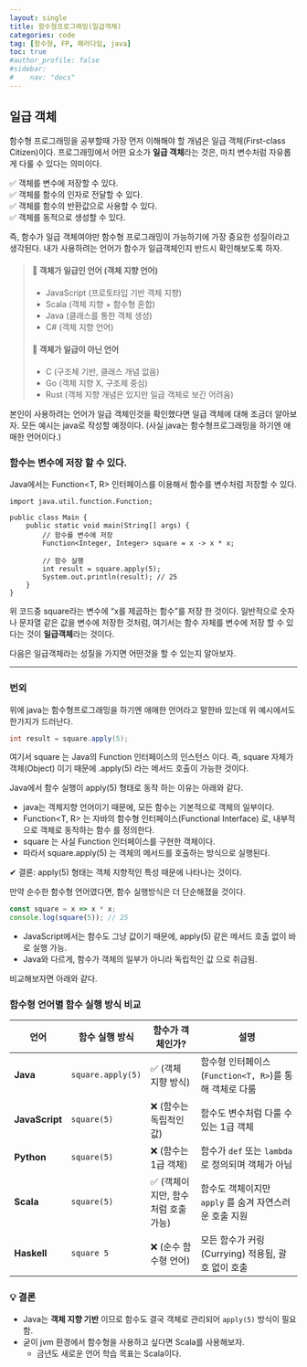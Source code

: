 ```yaml
---
layout: single
title: 함수형프로그래밍(일급객체)
categories: code
tag: [함수형, FP, 패러다임, java]
toc: true
#author_profile: false
#sidebar:
#    nav: "docs"
---
```


## 일급 객체
함수형 프로그래밍을 공부할때 가장 먼저 이해해야 할 개념은 일급 객체(First-class Citizen)이다.
프로그래밍에서 어떤 요소가 **일급 객체**라는 것은, 마치 변수처럼 자유롭게 다룰 수 있다는 의미이다.

✅ 객체를 변수에 저장할 수 있다.  
✅ 객체를 함수의 인자로 전달할 수 있다.  
✅ 객체를 함수의 반환값으로 사용할 수 있다.  
✅ 객체를 동적으로 생성할 수 있다.

즉, 함수가 일급 객체여야만 함수형 프로그래밍이 가능하기에 가장 중요한 성질이라고 생각된다.
내가 사용하려는 언어가 함수가 일급객체인지 반드시 확인해보도록 하자.

>#### 📌 객체가 일급인 언어 (객체 지향 언어)
>-	JavaScript (프로토타입 기반 객체 지향)
>-	Scala (객체 지향 + 함수형 혼합)
>-	Java (클래스를 통한 객체 생성)
>-	C# (객체 지향 언어)
>#### 📌 객체가 일급이 아닌 언어
>- C (구조체 기반, 클래스 개념 없음)
>- Go (객체 지향 X, 구조체 중심)
>- Rust (객체 지향 개념은 있지만 일급 객체로 보긴 어려움)

본인이 사용하려는 언어가 일급 객체인것을 확인했다면 일급 객체에 대해 조금더 알아보자.
모든 예시는 java로 작성할 예정이다.
(사실 java는 함수형프로그래밍을 하기엔 애매한 언어이다.)

### 함수는 변수에 저장 할 수 있다.

Java에서는 Function<T, R> 인터페이스를 이용해서 함수를 변수처럼 저장할 수 있다.

```
import java.util.function.Function;

public class Main {
    public static void main(String[] args) {
        // 함수를 변수에 저장
        Function<Integer, Integer> square = x -> x * x;
        
        // 함수 실행
        int result = square.apply(5);
        System.out.println(result); // 25
    }
}
```
위 코드중 square라는 변수에 “x를 제곱하는 함수”를 저장 한 것이다. 일반적으로 숫자나 문자열 같은 값을 변수에 저장한 것처럼, 여기서는 함수 자체를 변수에 저장 할 수 있다는 것이 **일급객체**라는 것이다.

다음은 일급객체라는 성질을 가지면 어떤것을 할 수 있는지 알아보자.

---
### 번외
위에 java는 함수형프로그래밍을 하기엔 애매한 언어라고 말한바 있는데 위 예시에서도 한가지가 드러난다.
```java
int result = square.apply(5);
```
여기서 square 는 Java의 Function 인터페이스의 인스턴스 이다.
즉, square 자체가 객체(Object) 이기 때문에 .apply(5) 라는 메서드 호출이 가능한 것이다.

Java에서 함수 실행이 apply(5) 형태로 동작 하는 이유는 아래와 같다.
- java는 객체지향 언어이기 때문에, 모든 함수는 기본적으로 객체의 일부이다.
- Function<T, R> 는 자바의 함수형 인터페이스(Functional Interface) 로, 내부적으로 객체로 동작하는 함수 를 정의한다.
- square 는 사실 Function 인터페이스를 구현한 객체이다.
- 따라서 square.apply(5) 는 객체의 메서드를 호출하는 방식으로 실행된다.

✔ 결론: apply(5) 형태는 객체 지향적인 특성 때문에 나타나는 것이다.

만약 순수한 함수형 언어였다면, 함수 실행방식은 더 단순해졌을 것이다.

```javascript
const square = x => x * x;
console.log(square(5)); // 25
```

- JavaScript에서는 함수도 그냥 값이기 때문에, apply(5) 같은 메서드 호출 없이 바로 실행 가능.
- Java와 다르게, 함수가 객체의 일부가 아니라 독립적인 값 으로 취급됨.

비교해보자면 아래와 같다.
### 함수형 언어별 함수 실행 방식 비교


| 언어         | 함수 실행 방식      | 함수가 객체인가? | 설명 |
|-------------|----------------|---------------|------|
| **Java**    | `square.apply(5)` | ✅ (객체 지향 방식) | 함수형 인터페이스 (`Function<T, R>`)를 통해 객체로 다룸 |
| **JavaScript** | `square(5)` | ❌ (함수는 독립적인 값) | 함수도 변수처럼 다룰 수 있는 1급 객체 |
| **Python**  | `square(5)` | ❌ (함수는 1급 객체) | 함수가 `def` 또는 `lambda` 로 정의되며 객체가 아님 |
| **Scala**   | `square(5)` | ✅ (객체이지만, 함수처럼 호출 가능) | 함수도 객체이지만 `apply` 를 숨겨 자연스러운 호출 지원 |
| **Haskell** | `square 5` | ❌ (순수 함수형 언어) | 모든 함수가 커링(Currying) 적용됨, 괄호 없이 호출 |

### 💡 결론
- Java는 **객체 지향 기반** 이므로 함수도 결국 객체로 관리되어 `apply(5)` 방식이 필요함.
- 굳이 jvm 환경에서 함수형을 사용하고 싶다면 Scala를 사용해보자.
  - 금년도 새로운 언어 학습 목표는 Scala이다.